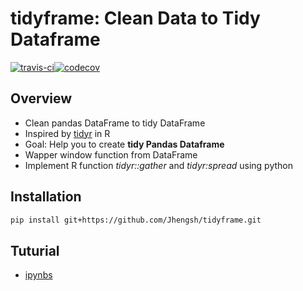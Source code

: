 # tidyframe: Clean Data to Tidy Dataframe

[![travis-ci](https://travis-ci.org/Jhengsh/tidyframe.svg?branch=master)](https://travis-ci.org/Jhengsh/tidyframe)[![codecov](https://codecov.io/gh/Jhengsh/tidyframe/branch/master/graph/badge.svg)](https://codecov.io/gh/Jhengsh/tidyframe)

Overview
--------

+ Clean pandas DataFrame to tidy DataFrame
+ Inspired by [tidyr](https://github.com/tidyverse/tidyr) in R
+ Goal: Help you to create **tidy Pandas Dataframe**
+ Wapper window function from DataFrame
+ Implement R function *tidyr::gather* and *tidyr:spread* using python

Installation
------------

```sh
pip install git+https://github.com/Jhengsh/tidyframe.git
```

Tuturial
--------

+ [ipynbs](https://github.com/Jhengsh/tidyframe/tree/master/ipynbs)
